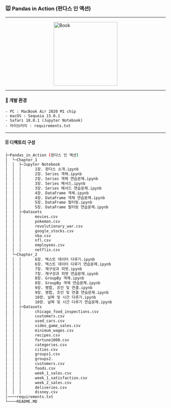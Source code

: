 ### 🐭 Pandas in Action (판다스 인 액션)

---
<img src="https://image.yes24.com/goods/112208378/XL.jpg" alt="Book" style="width: 200px; display: block; margin-left: auto; margin-right: auto;">

---
#### 🙈 개발 환경
	- PC : MacBook Air 2020 M1 chip
	- macOS : Sequoia 15.0.1
	- Safari 18.0.1 (Jupyter Notebook)
	- 라이브러리 : requirements.txt
---
#### 🗄️ 디렉토리 구성
```sh
├─Pandas_in_Action (판다스 인 액션)
│  └─Chapter_1
│  │  ├─Jupyter Notebook
│  │  │      1장. 판다스 소개.ipynb
│  │  │      2장. Series 객체.ipynb
│  │  │      2장. Series 객체 연습문제.ipynb
│  │  │      3장. Series 메서드.ipynb
│  │  │      3장. Series 메서드 연습문제.ipynb
│  │  │      4장. DataFrame 객체.ipynb
│  │  │      4장. DataFrame 객체 연습문제.ipynb
│  │  │      5장. DataFrame 필터링.ipynb
│  │  │      5장. DataFrame 필터링 연습문제.ipynb
│  │  ├─Datasets
│  │  │      movies.csv
│  │  │      pokemon.csv
│  │  │      revolutionary_war.csv
│  │  │      google_stocks.csv
│  │  │      nba.csv
│  │  │      nfl.csv
│  │  │      employees.csv
│  │  │      netflix.csv
│  └─Chapter_2
│  │  │      6장. 텍스트 데이터 다루기.ipynb
│  │  │      6장. 텍스트 데이터 다루기 연습문제.ipynb
│  │  │      7장. 재구성과 피벗.ipynb
│  │  │      7장. 재구성과 피벗 연습문제.ipynb
│  │  │      8장. GroupBy 객체.ipynb
│  │  │      8장. GroupBy 객체 연습문제.ipynb
│  │  │      9장. 병합, 조인 및 연결.ipynb
│  │  │      9장. 병합, 조인 및 연결 연습문제.ipynb
│  │  │      10장. 날짜 및 시간 다루기.ipynb
│  │  │      10장. 날짜 및 시간 다루기 연습문제.ipynb
│  │  ├─Datasets
│  │  │      chicago_food_inspections.csv
│  │  │      customers.csv
│  │  │      used_cars.csv
│  │  │      video_game_sales.csv
│  │  │      minimum_wages.csv
│  │  │      recipes.csv
│  │  │      fortune1000.csv
│  │  │      categories.csv
│  │  │      cities.csv
│  │  │      groups1.csv
│  │  │      groups2.
│  │  │      customers.csv
│  │  │      foods.csv
│  │  │      week_1_sales.csv
│  │  │      week_1_satisfaction.csv
│  │  │      week_2_sales.csv
│  │  │      deliveries.csv
│  │  │      disney.csv
│────requirements.txt
└────README.MD
```

